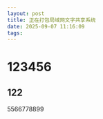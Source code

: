 ```yaml
---
layout: post
title: 正在打包局域网文字共享系统
date: 2025-09-07 11:16:09
tags:
---
```


# 123456
## 122
5566778899
